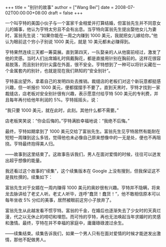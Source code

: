 +++
title = "别针的故事"
author = ["Wang Bei"]
date = 2008-07-02T00:00:00+08:00
draft = false
+++

一个叫亨特的美国小伙子与一个富家千金相爱并打算结婚，但富翁先生并不同意女儿的婚事，他认为亨特太穷且不会有出息。当亨特向富翁先生提出娶他女儿为妻时，富翁先生说：“如果你能在一周之内赚到 1000 美元，我就把女儿嫁给你。”他认为眼前这个穷小子别说 1000 美元，就是 10 美元都未必赚得到。

亨特果然连续三天都一筹莫展。直到第四天，一队娶亲的人从他窗前经过，激发了他的灵感。当时人们出席婚礼时佩戴胸花，都是直接用针别在胸前的。这样花很容易脱落，而且别针的针尖露在外面，很不安全。亨特想到了一种可以将针尖藏在一个金属套内的别针，也就是现在我们熟知的“安全别针”。

亨特喜出望外，拿着自己的发明四处去推销。裁缝店的老板们对这个新玩意都挺感兴趣，但一听报价 1000 美元，便都摆摆手不要了。直到天黑时，亨特才找到一家裁缝店，店老板对安全别针很有兴趣，表示愿意付给亨特 500 美元的专利费，并且每年再付给他年利润的 5%。亨特摇摇头，说：

“我只要 1000 美元，就在此时，此刻。其他什么都不需要。”

店老板笑笑说：“你会后悔的。”亨特满脸幸福地说：“我绝不后悔。”

最终，亨特如期拿到了 1000 美元交给了富翁先生。富翁先生见亨特居然有能耐在短短一周赚到这么多钱，觉得他也未必像自己原来想像中的一无是处，便也不再阻挠。亨特最终抱得美人归。

——故事到这里结束了。这故事告诉我们，男人在面对爱情的时候，往往可以迸发出超乎想像的能量。

我还看过这个故事的“续集”，这个续集版本在 Google 上没有搜到，但我保证这不是我杜撰的。续集如下：

富翁先生对于女婿在一周内赚得 1000 美元的奥妙很有兴趣。亨特并不隐瞒，将来龙去脉讲给了老丈人听。老丈人听毕，连呼“蠢货！蠢货！”，他不敢相信原本可以每年坐收 5% 分红的美事，居然被眼前这穷小子放弃了。

富翁先生从此越发看不惯亨特。富翁的千金，在婚后也逐渐失去了少女时的天真烂漫，代之以无休止的唠叨和埋怨。而可怜的亨特，再也无法唤起当年求婚时的灵感和激情。最终，亨特在并不幸福的家庭中，庸庸碌碌渡过余生。

——续集结束。续集告诉我们，如果一个男人只有在面对爱情的时候才能迸发出激情，那他不配做男人。
